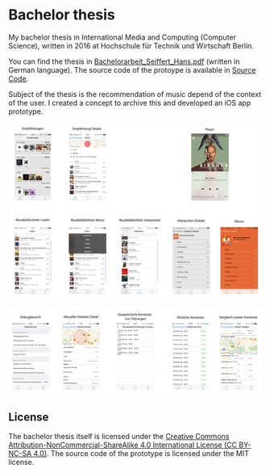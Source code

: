 # Bachelor thesis
My bachelor thesis in International Media and Computing (Computer Science), written in 2016 at Hochschule für Technik und Wirtschaft Berlin.

You can find the thesis in [Bachelorarbeit\_Seiffert\_Hans.pdf](Bachelorarbeit_Seiffert_Hans.pdf) (written in German language). The source code of the protoype is available in [Source Code](Source%20Code).

Subject of the thesis is the recommendation of music depend of the context of the user. I created a concept to archive this and developed an iOS app prototype.

![](./.images/app_screens_1.png)

![](./.images/app_screens_2.png)

## License

The bachelor thesis itself is licensed under the [Creative Commons Attribution-NonCommercial-ShareAlike 4.0 International License (CC BY-NC-SA 4.0)](http://creativecommons.org/licenses/by-nc-sa/4.0/). The source code of the prototype is licensed under the MIT license.
